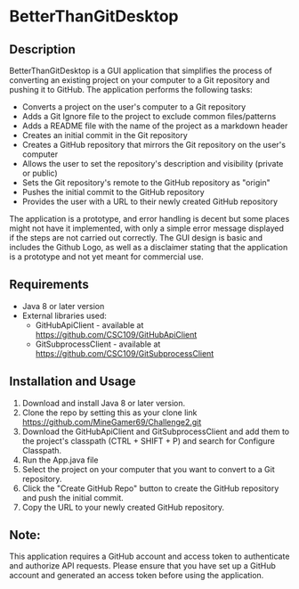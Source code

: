 # BetterThanGitDesktop

## Description
BetterThanGitDesktop is a GUI application that simplifies the process of converting an existing project on your computer to a Git repository and pushing it to GitHub. The application performs the following tasks:

- Converts a project on the user's computer to a Git repository
- Adds a Git Ignore file to the project to exclude common files/patterns
- Adds a README file with the name of the project as a markdown header
- Creates an initial commit in the Git repository
- Creates a GitHub repository that mirrors the Git repository on the user's computer
- Allows the user to set the repository's description and visibility (private or public)
- Sets the Git repository's remote to the GitHub repository as "origin"
- Pushes the initial commit to the GitHub repository
- Provides the user with a URL to their newly created GitHub repository

The application is a prototype, and error handling is decent but some places might not have it implemented, with only a simple error message displayed if the steps are not carried out correctly. The GUI design is basic and includes the Github Logo, as well as a disclaimer stating that the application is a prototype and not yet meant for commercial use.

## Requirements
- Java 8 or later version
- External libraries used: 
    - GitHubApiClient - available at https://github.com/CSC109/GitHubApiClient
    - GitSubprocessClient - available at https://github.com/CSC109/GitSubprocessClient

## Installation and Usage
1. Download and install Java 8 or later version.
2. Clone the repo by setting this as your clone link https://github.com/MineGamer69/Challenge2.git
3. Download the GitHubApiClient and GitSubprocessClient and add them to the project's classpath (CTRL + SHIFT + P) and search for Configure Classpath.
4. Run the App.java file
5. Select the project on your computer that you want to convert to a Git repository.
7. Click the "Create GitHub Repo" button to create the GitHub repository and push the initial commit.
8. Copy the URL to your newly created GitHub repository.

## Note: 
This application requires a GitHub account and access token to authenticate and authorize API requests. Please ensure that you have set up a GitHub account and generated an access token before using the application.
